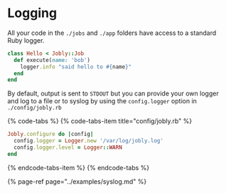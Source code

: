# Logging

All your code in the `./jobs` and `./app` folders have access to a standard Ruby logger.

```ruby
class Hello < Jobly::Job
  def execute(name: 'bob')
    logger.info "said hello to #{name}"
  end
end
```

By default, output is sent to `STDOUT` but you can provide your own logger and log to a file or to syslog by using the `config.logger` option in `./config/jobly.rb`

{% code-tabs %}
{% code-tabs-item title="config/jobly.rb" %}
```ruby
Jobly.configure do |config|
  config.logger = Logger.new '/var/log/jobly.log'
  config.logger.level = Logger::WARN
end
```
{% endcode-tabs-item %}
{% endcode-tabs %}

{% page-ref page="../examples/syslog.md" %}

